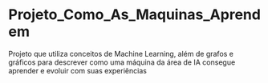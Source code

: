 # Projeto_Como_As_Maquinas_Aprendem
 Projeto que utiliza conceitos de Machine Learning, além de grafos e gráficos para descrever como uma máquina da área de IA consegue aprender e evoluir com suas experiências
